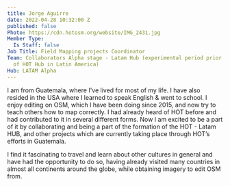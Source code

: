 ```yaml
---
title: Jorge Aguirre
date: 2022-04-28 10:32:00 Z
published: false
Photo: https://cdn.hotosm.org/website/IMG_2431.jpg
Member Type:
  Is Staff: false
Job Title: Field Mapping projects Coordinator
Team: Collaborators Alpha stage - Latam Hub (experimental period prior to the creation
  of HOT Hub in Latin America)
Hub: LATAM Alpha
---
```


I am from Guatemala, where I've lived for most of my life. I have also resided in the USA where I learned to speak English & went to school. I enjoy editing on OSM, which I have been doing since 2015, and now try to teach others how to map correctly. I had already heard of HOT before and had contributed to it in several different forms. Now I am excited to be a part of it by collaborating and being a part of the formation of the HOT - Latam HUB, and other projects which are currently taking place through HOT’s efforts in Guatemala.

I find it fascinating to travel and learn about other cultures in general and have had the opportunity to do so, having already visited many countries in almost all continents around the globe, while obtaining imagery to edit OSM from.